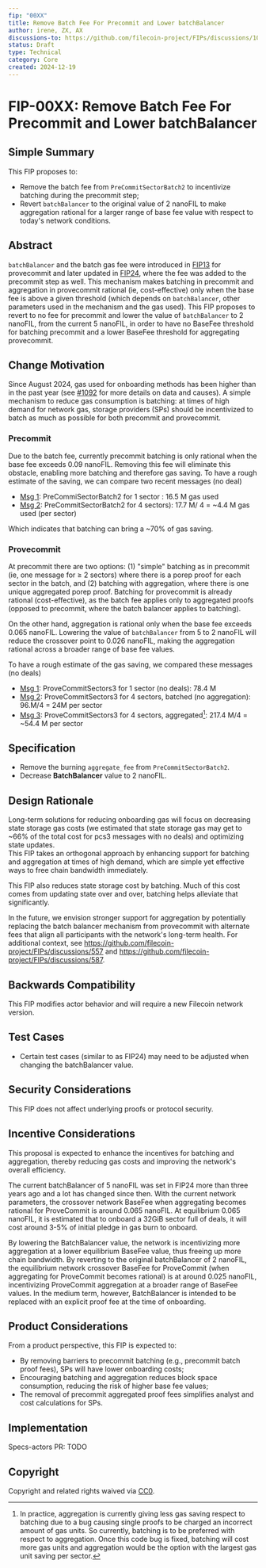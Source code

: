 ```yaml
---
fip: "00XX"
title: Remove Batch Fee For Precommit and Lower batchBalancer
author: irene, ZX, AX
discussions-to: https://github.com/filecoin-project/FIPs/discussions/1092
status: Draft
type: Technical
category: Core
created: 2024-12-19
---
```


# FIP-00XX: Remove Batch Fee For Precommit and Lower batchBalancer

## Simple Summary
This FIP proposes to:
- Remove the batch fee from `PreCommitSectorBatch2` to incentivize batching during the precommit step;
- Revert `batchBalancer` to the original value of 2 nanoFIL to make aggregation rational for a larger range of base fee value with respect to today's network conditions.


## Abstract
`batchBalancer` and the batch gas fee were introduced in [FIP13](https://github.com/filecoin-project/FIPs/blob/master/FIPS/fip-0013.md) for provecommit and later updated in [FIP24](https://github.com/filecoin-project/FIPs/blob/master/FIPS/fip-0024.md), where the fee was added to the precommit step as well. 
This mechanism makes batching in precommit and aggregation in provecommit rational (ie, cost-effective) only when the base fee is above a given threshold (which depends on `batchBalancer`, other parameters used in the mechanism and the gas used). This FIP proposes to revert to no fee for precommit and lower the value of `batchBalancer` to 2 nanoFIL, from the current 5 nanoFIL, in order to have no BaseFee threshold for batching precommit and a lower BaseFee threshold for aggregating provecommit.


## Change Motivation
Since August 2024, gas used for onboarding methods has been higher than in the past year (see [#1092](https://github.com/filecoin-project/FIPs/discussions/1092) for more details on data and causes).  A simple mechanism to reduce gas consumption is batching: at times of high demand for network gas, storage providers (SPs) should be incentivized to batch as much as possible for both precommit and provecommit.  

### Precommit
Due to the batch fee, currently precommit batching is only rational when the base fee exceeds 0.09 nanoFIL. Removing this fee will eliminate this obstacle, enabling more batching and therefore gas saving. To have a rough estimate of the saving, we can compare two recent messages (no deal)
- [Msg 1](https://www.filutils.com/en/message/bafy2bzacedrbvzzcea3uwtqmas7zp5moxxpbceywukxux5fvgnbi2pj25hkjs): PreCommiSectorBatch2 for 1 sector : 16.5 M gas used
- [Msg 2](https://www.filutils.com/en/message/bafy2bzacebbc5pdzweouhvopgfvlc4trlips4ynszut774fxkv5omz3cicd3e): PreCommitSectorBatch2 for 4 sectors):  17.7 M/ 4 =  ~4.4 M gas used (per sector)

Which indicates that batching can bring a ~70% of gas saving.



### Provecommit
At precommit there are two options: (1) "simple" batching as in precommit (ie, one message for ≥ 2 sectors) where there is a porep proof for each sector in the batch, and (2) batching with aggregation, where there is one unique aggregated porep proof.
Batching for provecommit is already rational (cost-effective), as the batch fee applies only to aggregated proofs (opposed to precommit, where the batch balancer applies to batching). 

On the other hand, aggregation is rational only when the base fee exceeds 0.065 nanoFIL. Lowering the value of `batchBalancer` from 5 to 2 nanoFIL will reduce the crossover point to 0.026 nanoFIL, making the aggregation rational across a broader range of base fee values.

To have a rough estimate of the gas saving, we compared these messages (no deals)
- [Msg 1](https://www.filutils.com/en/message/bafy2bzaceaddryxumxg35givyt7pe745wlsmrlrx7bj4sdb56nho4akyi5tzu): ProveCommitSectors3 for 1 sector (no deals): 78.4 M 
- [Msg 2](https://www.filutils.com/en/message/bafy2bzaceah7m6jzravjoswo2pljzit36euu3sgz5jzbnpkcfp23b76texiv6): ProveCommitSectors3 for 4 sectors, batched (no aggregation): 96.M/4 = 24M per sector 
- [Msg 3](https://www.filutils.com/en/message/bafy2bzacedeh74ds4x4l5nlfahmlvwn4obfukhgqnf6rxlaargvsm56sljune): ProveCommitSectors3 for 4 sectors, aggregated[^*]: 217.4 M/4 = ~54.4 M per sector 

[^*]: In practice, aggregation is currently giving less gas saving respect to batching due to a bug causing single proofs to be charged an incorrect amount of gas units. So currently, batching is to be preferred with respect to aggregation. Once this code bug is fixed, batching will cost more gas units and aggregation would be the option with the largest gas unit saving per sector. 


## Specification
- Remove the burning `aggregate_fee` from `PreCommitSectorBatch2`.
- Decrease **BatchBalancer** value to 2 nanoFIL.


## Design Rationale
Long-term solutions for reducing onboarding gas will focus on decreasing state storage gas costs (we estimated that state storage gas may get to  ~66% of the total cost for pcs3 messages with no deals) and optimizing state updates.  
This FIP takes an orthogonal approach by enhancing support for batching and aggregation at times of high demand, which are simple yet effective ways to free chain bandwidth immediately.  

This FIP also reduces state storage cost by batching. Much of this cost comes from updating state over and over, batching helps alleviate that significantly.

In the future, we envision stronger support for aggregation by potentially replacing the batch balancer mechanism from provecommit with alternate fees that align all participants  with the network's long-term health. For additional context, see https://github.com/filecoin-project/FIPs/discussions/557 and https://github.com/filecoin-project/FIPs/discussions/587.



## Backwards Compatibility
This FIP modifies actor behavior and will require a new Filecoin network version.



## Test Cases
- Certain test cases (similar to as FIP24)  may need to be adjusted when changing the batchBalancer value.



## Security Considerations
This FIP does not affect underlying proofs or protocol security.



## Incentive Considerations
This proposal is expected to enhance the incentives for batching and aggregation, thereby reducing gas costs and improving the network's overall efficiency.

The current batchBalancer of 5 nanoFIL was set in FIP24 more than three years ago and a lot has changed since then. With the current network parameters, the crossover network BaseFee when aggregating becomes rational for ProveCommit is around 0.065 nanoFIL. At equilibrium 0.065 nanoFIL, it is estimated that to onboard a 32GiB sector full of deals, it will cost around 3-5% of initial pledge in gas burn to onboard.

By lowering the BatchBalancer value, the network is incentivizing more aggregation at a lower equilibrium BaseFee value, thus freeing up more chain bandwidth. By reverting to the original batchBalancer of 2 nanoFIL, the equilibrium network crossover BaseFee for ProveCommit (when aggregating for ProveCommit becomes rational) is at around 0.025 nanoFIL, incentivizing ProveCommit aggregation at a broader range of BaseFee values. In the medium term, however, BatchBalancer is intended to be replaced with an explicit proof fee at the time of onboarding. 


## Product Considerations
From a product perspective, this FIP is expected to:
- By removing barriers to precommit batching (e.g., precommit batch proof fees), SPs will have lower onboarding costs;
- Encouraging batching and aggregation reduces block space consumption, reducing the risk of higher base fee values;
- The removal of precommit aggregated proof fees simplifies analyst and cost calculations for SPs.



## Implementation
Specs-actors PR: TODO

## Copyright
Copyright and related rights waived via [CC0](https://creativecommons.org/publicdomain/zero/1.0/).
